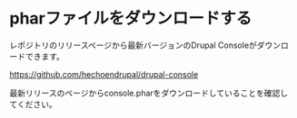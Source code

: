 # pharファイルをダウンロードする

レポジトリのリリースページから最新バージョンのDrupal Consoleがダウンロードできます。

https://github.com/hechoendrupal/drupal-console

最新リリースのページからconsole.pharをダウンロードしていることを確認してください。
